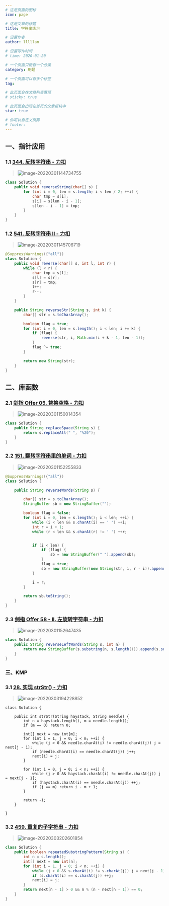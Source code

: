 ```yaml
---
# 这是页面的图标
icon: page

# 这是文章的标题
title: 字符串练习

# 设置作者
author: lllllan

# 设置写作时间
# time: 2020-01-20

# 一个页面只能有一个分类
category: 刷题

# 一个页面可以有多个标签
tag:

# 此页面会在文章列表置顶
# sticky: true

# 此页面会出现在首页的文章板块中
star: true

# 你可以自定义页脚
# footer: 
---
```




## 一、指针应用



### 1.1 [344. 反转字符串 - 力扣](https://leetcode-cn.com/problems/reverse-string/)

> ![image-20220301144734755](README.assets/image-20220301144734755.png)

```java
class Solution {
    public void reverseString(char[] s) {
        for (int i = 0, len = s.length; i < len / 2; ++i) {
            char tmp = s[i];
            s[i] = s[len - i - 1];
            s[len - i - 1] = tmp;
        }
    }
}
```



### 1.2 [541. 反转字符串 II - 力扣](https://leetcode-cn.com/problems/reverse-string-ii/)

> ![image-20220301145706719](README.assets/image-20220301145706719.png)

```java
@SuppressWarnings({"all"})
class Solution {
    public void reverse(char[] s, int l, int r) {
        while (l < r) {
            char tmp = s[l];
            s[l] = s[r];
            s[r] = tmp;
            l++;
            r--;
        }
    }

    public String reverseStr(String s, int k) {
        char[] str = s.toCharArray();

        boolean flag = true;
        for (int i = 0, len = s.length(); i < len; i += k) {
            if (flag) {
                reverse(str, i, Math.min(i + k - 1, len - 1));
            }
            flag ^= true;
        }

        return new String(str);
    }
}
```



## 二、库函数



### 2.1 [剑指 Offer 05. 替换空格 - 力扣](https://leetcode-cn.com/problems/ti-huan-kong-ge-lcof/)

> ![image-20220301150014354](README.assets/image-20220301150014354.png)

```java
class Solution {
    public String replaceSpace(String s) {
        return s.replaceAll(" ", "%20");
    }
}
```



### 2.2 [151. 翻转字符串里的单词 - 力扣](https://leetcode-cn.com/problems/reverse-words-in-a-string/)

> ![image-20220301152255833](README.assets/image-20220301152255833.png)

```java
@SuppressWarnings({"all"})
class Solution {

    public String reverseWords(String s) { 

        char[] str = s.toCharArray();
        StringBuffer sb = new StringBuffer("");

        boolean flag = false;
        for (int i = 0, len = s.length(); i < len; ++i) {
            while (i < len && s.charAt(i) == ' ') ++i;
            int r = i + 1;
            while (r < len && s.charAt(r) != ' ') ++r;


            if (i < len) {
                if (flag) {
                    sb = new StringBuffer(" ").append(sb);
                }
                flag = true;
                sb = new StringBuffer(new String(str, i, r - i)).append(sb);
            }

            i = r;
        }

        return sb.toString();
    }
}
```



### 2.3 [剑指 Offer 58 - II. 左旋转字符串 - 力扣](https://leetcode-cn.com/problems/zuo-xuan-zhuan-zi-fu-chuan-lcof/)

> ![image-20220301152647435](README.assets/image-20220301152647435.png)

```java
class Solution {
    public String reverseLeftWords(String s, int n) {
        return new StringBuffer(s.substring(n, s.length())).append(s.substring(0, n)).toString();
    }
}
```



### 三、KMP



### 3.1 [28. 实现 strStr() - 力扣](https://leetcode-cn.com/problems/implement-strstr/)

> ![image-20220303194228852](README.assets/image-20220303194228852.png)

```
class Solution {

    public int strStr(String haystack, String needle) {
        int n = haystack.length(), m = needle.length();
        if (m == 0) return 0;

        int[] next = new int[m];
        for (int i = 1, j = 0; i < m; ++i) {
            while (j > 0 && needle.charAt(i) != needle.charAt(j)) j = next[j - 1];
            if (needle.charAt(i) == needle.charAt(j)) j++;
            next[i] = j;
        }

        for (int i = 0, j = 0; i < n; ++i) {
            while (j > 0 && haystack.charAt(i) != needle.charAt(j)) j = next[j - 1];
            if (haystack.charAt(i) == needle.charAt(j)) ++j;
            if (j == m) return i - m + 1;
        }

        return -1;
    }

}
```



### 3.2 [459. 重复的子字符串 - 力扣](https://leetcode-cn.com/problems/repeated-substring-pattern/)

> ![image-20220303202601854](README.assets/image-20220303202601854.png)

```java
class Solution {
    public boolean repeatedSubstringPattern(String s) {
        int n = s.length();
        int[] next = new int[n];
        for (int i = 1, j = 0; i < n; ++i) {
            while (j > 0 && s.charAt(i) != s.charAt(j)) j = next[j - 1];
            if (s.charAt(i) == s.charAt(j)) ++j;
            next[i] = j;
        } 
        return next[n - 1] > 0 && n % (n - next[n - 1]) == 0;
    }
}
```

